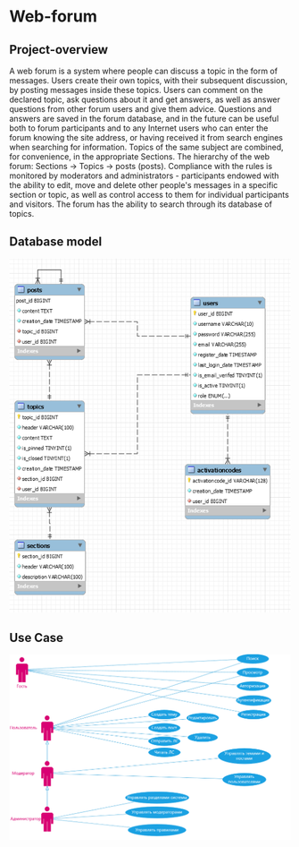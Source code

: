 # Web-forum

## Project-overview

A web forum is a system where people can discuss a topic in the form of messages. Users create their own topics, with their subsequent discussion, by posting messages inside these topics. Users can comment on the declared topic, ask questions about it and get answers, as well as answer questions from other forum users and give them advice. Questions and answers are saved in the forum database, and in the future can be useful both to forum participants and to any Internet users who can enter the forum knowing the site address, or having received it from search engines when searching for information. Topics of the same subject are combined, for convenience, in the appropriate Sections. The hierarchy of the web forum: Sections -> Topics -> posts (posts). Compliance with the rules is monitored by moderators and administrators - participants endowed with the ability to edit, move and delete other people's messages in a specific section or topic, as well as control access to them for individual participants and visitors. The forum has the ability to search through its database of topics.

## Database model

![Database model](https://github.com/andreyscherbin/WebProject/blob/master/images/DatabaseModel.PNG)

## Use Case

![Use Case](https://github.com/andreyscherbin/WebProject/blob/master/images/UseCase.PNG)
